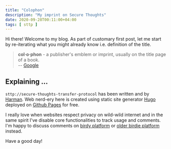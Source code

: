 ```yaml
---
title: "Colophon"
description: "My imprint on Secure Thoughts"
date: 2020-09-28T00:11:00+04:00
tags: [ sttp ]
---
```


Hi there! Welcome to my blog. As part of customary first post, let me start by 
re-iterating what you might already know i.e. definition of the title.

> **col·o·phon** - a publisher's emblem or imprint, usually on the title page 
> of a book.  
> -- [Google](https://www.google.co.in/search?q=define+colophon)

## Explaining ...

`sttp://secure-thoughts-transfer-protocol` has been written and by 
[Harman](https://twitter.com/hrmnjts). Web nerd-ery here is created using 
static site generator [Hugo](https://gohugo.io/) deployed on 
[Github Pages](https://pages.github.com) for free.

I really love when websites respect privacy on wild-wild internet and in the 
same spirit I've disable core functionalities to track usage and comments. I'm happy to discuss comments on [birdy platform](https://twitter.com) or 
[older birdie platform](mailto:hrmnjt@hrmn.in) instead.

Have a good day!